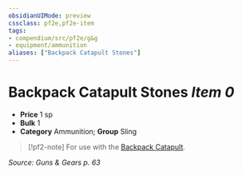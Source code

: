 ```yaml
---
obsidianUIMode: preview
cssclass: pf2e,pf2e-item
tags:
- compendium/src/pf2e/g&g
- equipment/ammunition
aliases: ["Backpack Catapult Stones"]
---
```

# Backpack Catapult Stones *Item 0*  

- **Price** 1 sp
- **Bulk** 1
- **Category** Ammunition; **Group** Sling 

> [!pf2-note]
> For use with the [Backpack Catapult](backpack-catapult-g-g.md).

*Source: Guns & Gears p. 63*